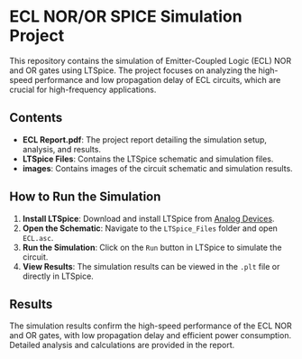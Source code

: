 # ECL NOR/OR SPICE Simulation Project

This repository contains the simulation of Emitter-Coupled Logic (ECL) NOR and OR gates using LTSpice. The project focuses on analyzing the high-speed performance and low propagation delay of ECL circuits, which are crucial for high-frequency applications.

## Contents
- **ECL Report.pdf**: The project report detailing the simulation setup, analysis, and results.
- **LTSpice Files**: Contains the LTSpice schematic and simulation files.
- **images**: Contains images of the circuit schematic and simulation results.

## How to Run the Simulation
1. **Install LTSpice**: Download and install LTSpice from [Analog Devices](https://www.analog.com/en/design-center/design-tools-and-calculators/ltspice-simulator.html).
2. **Open the Schematic**: Navigate to the `LTSpice_Files` folder and open `ECL.asc`.
3. **Run the Simulation**: Click on the `Run` button in LTSpice to simulate the circuit.
4. **View Results**: The simulation results can be viewed in the `.plt` file or directly in LTSpice.

## Results
The simulation results confirm the high-speed performance of the ECL NOR and OR gates, with low propagation delay and efficient power consumption. Detailed analysis and calculations are provided in the report.
